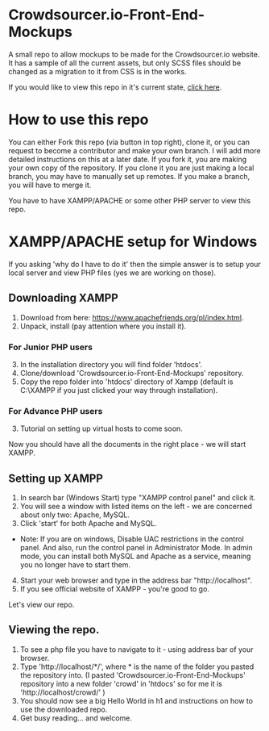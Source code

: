 # Crowdsourcer.io-Front-End-Mockups
A small repo to allow mockups to be made for the Crowdsourcer.io website. It has a sample of all the current assets,  but only SCSS files should be changed as a migration to it from CSS is in the works.

If you would like to view this repo in it's current state, [click here](https://crowdsourcer-frontend-mockups.herokuapp.com/).

# How to use this repo
You can either Fork this repo (via button in top right), clone it, or you can request to become a contributor and make your own branch. I will add more detailed instructions on this at a later date. If you fork it, you are making your own copy of the repository. If you clone it you are just making a local branch, you may have to manually set up remotes. If you make a branch, you will have to merge it.

You have to have XAMPP/APACHE or some other PHP server to view this repo.

# XAMPP/APACHE setup for Windows
If you asking 'why do I have to do it' then the simple answer is to setup your local server and view PHP files (yes we are working on those).

## Downloading XAMPP
1. Download from here: https://www.apachefriends.org/pl/index.html.
2. Unpack, install (pay attention where you install it).

### For Junior PHP users
3. In the installation directory you will find folder 'htdocs'.
4. Clone/download 'Crowdsourcer.io-Front-End-Mockups' repository.
5. Copy the repo folder into 'htdocs' directory of Xampp (default is C:\XAMPP if you just clicked your way through installation).

### For Advance PHP users
3. Tutorial on setting up virtual hosts to come soon.

Now you should have all the documents in the right place - we will start XAMPP.

## Setting up XAMPP
1. In search bar (Windows Start) type "XAMPP control panel" and click it.
2. You will see a window with listed items on the left - we are concerned about only two: Apache, MySQL.
3. Click 'start' for both Apache and MySQL.
  * Note: If you are on windows, Disable UAC restrictions in the control panel. And also, run the control panel in Administrator Mode. In admin mode, you can install both MySQL and Apache as a service, meaning you no longer have to start them.
4. Start your web browser and type in the address bar "http://localhost".
5. If you see official website of XAMPP - you're good to go.

Let's view our repo.

## Viewing the repo.
1. To see a php file you have to navigate to it - using address bar of your browser.
2. Type 'http://localhost/*/', where * is the name of the folder you pasted the repository into.
   (I pasted 'Crowdsourcer.io-Front-End-Mockups' repository into a new folder 'crowd' in 'htdocs' so for me it is
   'http://localhost/crowd/' )
3. You should now see a big Hello World in h1 and instructions on how to use the downloaded repo.
4. Get busy reading... and welcome.
